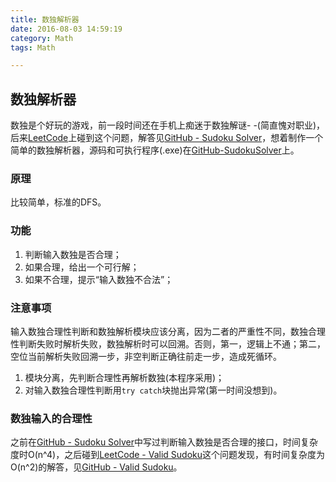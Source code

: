 ```yaml
---
title: 数独解析器
date: 2016-08-03 14:59:19
category: Math
tags: Math

---
```


## 数独解析器

数独是个好玩的游戏，前一段时间还在手机上痴迷于数独解谜- -(简直愧对职业)，后来[LeetCode](https://leetcode.com/problems/sudoku-solver/)上碰到这个问题，解答见[GitHub - Sudoku Solver](https://github.com/applefishsky009/LeetCode/blob/master/37%20-%20Sudoku%20Solver/37%20-%20Sudoku%20Solver.cpp)，想着制作一个简单的数独解析器，源码和可执行程序(.exe)在[GitHub-SudokuSolver](https://github.com/applefishsky009/Math/tree/master/2%20-%20SudokuSolver)上。

### 原理
比较简单，标准的DFS。

### 功能
1. 判断输入数独是否合理；
2. 如果合理，给出一个可行解；
3. 如果不合理，提示“输入数独不合法”；

### 注意事项
输入数独合理性判断和数独解析模块应该分离，因为二者的严重性不同，数独合理性判断失败时解析失败，数独解析时可以回溯。否则，第一，逻辑上不通；第二，空位当前解析失败回溯一步，非空判断正确往前走一步，造成死循环。
1. 模块分离，先判断合理性再解析数独(本程序采用)；
2. 对输入数独合理性判断用`try catch`块抛出异常(第一时间没想到)。

### 数独输入的合理性
之前在[GitHub - Sudoku Solver](https://github.com/applefishsky009/LeetCode/blob/master/37%20-%20Sudoku%20Solver/37%20-%20Sudoku%20Solver.cpp)中写过判断输入数独是否合理的接口，时间复杂度时O(n^4)，之后碰到[LeetCode - Valid Sudoku](https://leetcode.com/problems/valid-sudoku/)这个问题发现，有时间复杂度为O(n^2)的解答，见[GitHub - Valid Sudoku](https://github.com/applefishsky009/LeetCode/blob/master/36%20-%20Valid%20Sudoku/36%20-%20Valid%20Sudoku.cpp)。